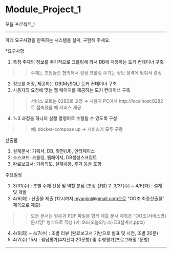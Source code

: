 # Module_Project_1
모듈 프로젝트_1


---------------------------------------------------
아래 요구사항을 만족하는 시스템을 설계, 구현해 주세요.

*요구사항
1. 특정 주제의 정보를 주기적으로 크롤링해 와서 DB에 저장하는 도커 컨테이너 구축
>   > 주제는 조원들간 협의해서 결정
>   > 크롤링 주기는 정보 성격에 맞춰서 결정 
2. 정보를 저장, 제공하는 DB(MySQL) 도커 컨테이너 구축
3. 사용자의 요청에 맞는 웹 페이지를 제공하는 도커 컨테이너 구축
>   > 서비스 포트는 8282로 고정 ⇒ 사용자 PC에서 http://localhost:8282로 접속했을 때 서비스 제공
4. 1~3 과정을 하나의 실행 명령어로 수행될 수 있도록 구성
>   > 예) docker-compose up ⇒ 서비스가 모두 구동

산출물
1. 설계문서: 기획서, DB, 화면(UI), 인터페이스
2. 소스코드: 크롤링, 웹페이지, DB생성스크립트
3. 완료보고서: 기획의도, 설계내용, 후기 등을 포함

주요일정
1. 3/31(수)           : 조별 주제 선정 및 역할 분담 (조장 선발)
2 .3/31(수) ~ 4/6(화) : 설계 및 개발
3. 4/6(화)            : 산출물 제출 (12시까지 myanjini@gmail.com으로 "OO조 최종산출물" 제목으로 제출) 
>   > 모든 문서는 원본과 PDF 파일을 함께 제출
>   > 문서 제목은 "OO조(서비스명) 문서명" 형식으로 작성 (예: 9조(오늘의뉴스) DB설계서.pptx)
4. 4/6(화) ~ 4/7(수)  : 조별 리뷰 (완료보고서 기반으로 발표 및 시연, 조별 20분)
5. 4/7(수) 15시       : 필답평가(4지선다 20문항) 및 수행평가(프로그래밍 1문항)
-----------------------------------------------------------------------------

